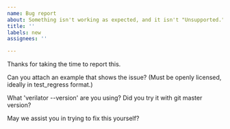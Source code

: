 ```yaml
---
name: Bug report
about: Something isn't working as expected, and it isn't "Unsupported." (Note our contributor agreement at https://github.com/verilator/verilator/.github/blob/master/CONTRIBUTING.adoc)
title: ''
labels: new
assignees: ''

---
```


Thanks for taking the time to report this.

Can you attach an example that shows the issue?  (Must be openly licensed, ideally in test_regress format.)

What 'verilator --version' are you using?  Did you try it with git master version?

May we assist you in trying to fix this yourself?
